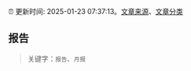 :alarm_clock: 更新时间: 2025-01-23 07:37:13。[文章来源](/README.md)、[文章分类](/TAGS.md)

## 报告


> 关键字：`报告`、`月报`



